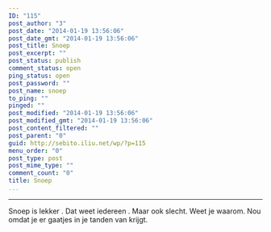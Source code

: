 ```yaml
---
ID: "115"
post_author: "3"
post_date: "2014-01-19 13:56:06"
post_date_gmt: "2014-01-19 13:56:06"
post_title: Snoep
post_excerpt: ""
post_status: publish
comment_status: open
ping_status: open
post_password: ""
post_name: snoep
to_ping: ""
pinged: ""
post_modified: "2014-01-19 13:56:06"
post_modified_gmt: "2014-01-19 13:56:06"
post_content_filtered: ""
post_parent: "0"
guid: http://sebito.iliu.net/wp/?p=115
menu_order: "0"
post_type: post
post_mime_type: ""
comment_count: "0"
title: Snoep
...
```

---

Snoep is lekker .
Dat weet iedereen .
Maar ook slecht.
Weet je waarom.
Nou omdat je er gaatjes in je tanden van krijgt.
